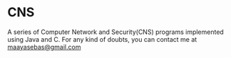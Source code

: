 # CNS
A series of Computer Network and Security(CNS) programs implemented using Java and C.
For any kind of doubts, you can contact me at maayasebas@gmail.com
